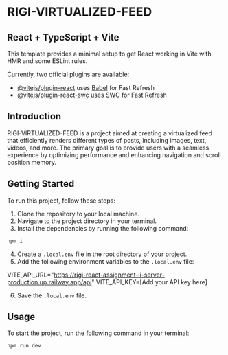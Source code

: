 # RIGI-VIRTUALIZED-FEED

## React + TypeScript + Vite

This template provides a minimal setup to get React working in Vite with HMR and some ESLint rules.

Currently, two official plugins are available:

- [@vitejs/plugin-react](https://github.com/vitejs/vite-plugin-react/blob/main/packages/plugin-react/README.md) uses [Babel](https://babeljs.io/) for Fast Refresh
- [@vitejs/plugin-react-swc](https://github.com/vitejs/vite-plugin-react-swc) uses [SWC](https://swc.rs/) for Fast Refresh

## Introduction

RIGI-VIRTUALIZED-FEED is a project aimed at creating a virtualized feed that efficiently renders different types of posts, including images, text, videos, and more. The primary goal is to provide users with a seamless experience by optimizing performance and enhancing navigation and scroll position memory.

## Getting Started

To run this project, follow these steps:

1. Clone the repository to your local machine.
2. Navigate to the project directory in your terminal.
3. Install the dependencies by running the following command:

```bash
npm i
```

4. Create a `.local.env` file in the root directory of your project.
5. Add the following environment variables to the `.local.env` file:

VITE_API_URL="https://rigi-react-assignment-ii-server-production.up.railway.app/api"
VITE_API_KEY=[Add your API key here]

6. Save the `.local.env` file.

## Usage

To start the project, run the following command in your terminal:

```bash
npm run dev
```
